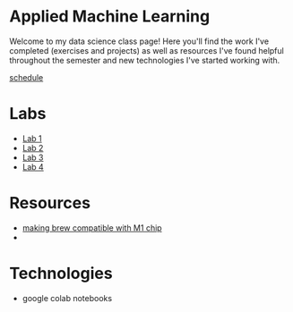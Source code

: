 # Applied Machine Learning

Welcome to my data science class page! Here you'll find the work I've completed (exercises and projects) as well as resources I've found helpful throughout the
semester and new technologies I've started working with.

[schedule](https://tyler-frazier.github.io/applied_machine_learning/schedule.html)

# Labs
* [Lab 1](lab1.md)
* [Lab 2](lab2.md)
* [Lab 3](lab3.md)
* [Lab 4](lab4.md)

# Resources

* [making brew compatible with M1 chip](https://stackoverflow.com/questions/64963370/error-cannot-install-in-homebrew-on-arm-processor-in-intel-default-prefix-usr)
* 

# Technologies

* google colab notebooks
